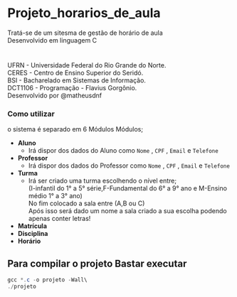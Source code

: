 # Projeto_horarios_de_aula
Tratá-se de um sitesma de gestão de horário de aula\
Desenvolvido em linguagem C
#
UFRN - Universidade Federal do Rio Grande do Norte.\
CERES - Centro de Ensino Superior do Seridó.\
BSI - Bacharelado em Sistemas de Informação.\
DCT1106 - Programação - Flavius Gorgônio.\
Desenvolvido por @matheusdnf

### Como utilizar
o sistema é separado em 6 Módulos
Módulos;
* **Aluno**
  - Irá dispor dos dados do Aluno como `Nome` , `CPF` , `Email` e `Telefone` 
* **Professor**
  - Irá dispor dos dados do Professor como `Nome` , `CPF` , `Email` e `Telefone` 
* **Turma**
  - Irá ser criado uma turma escolhendo o nível entre;\
   (I-infantil do 1° a 5° série,F-Fundamental do 6° a 9° ano e M-Ensino médio 1° a 3° ano)\
    No fim colocado a sala entre (A,B ou C)\
    Após isso será dado um nome a sala criado a sua escolha podendo apenas conter letras!
* **Matrícula**
* **Disciplina**
* **Horário**
## Para compilar o projeto Bastar executar
``` PowerShell
gcc *.c -o projeto -Wall\
./projeto
```

<!--gcc *.c -o projeto -Wall-->

<!--//break (nome da função)
next-próxima linha-->
